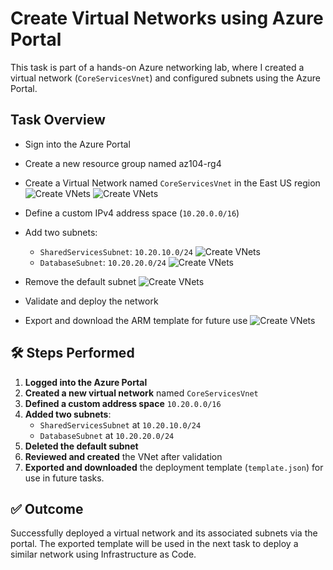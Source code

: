 # Create Virtual Networks using Azure Portal

This task is part of a hands-on Azure networking lab, where I created a virtual network (`CoreServicesVnet`) and configured subnets using the Azure Portal. 

## Task Overview

- Sign into the Azure Portal
- Create a new resource group named az104-rg4
- Create a Virtual Network named `CoreServicesVnet` in the East US region
	![Create VNets](./Screenshots/Screenshot(294).png)
	![Create VNets](./Screenshots/Screenshot(295).png)
- Define a custom IPv4 address space (`10.20.0.0/16`)
- Add two subnets:
  - `SharedServicesSubnet`: `10.20.10.0/24`
	![Create VNets](./Screenshots/Screenshot(296).png)
  - `DatabaseSubnet`: `10.20.20.0/24`
	![Create VNets](./Screenshots/Screenshot(297).png)
- Remove the default subnet
	![Create VNets](./Screenshots/Screenshot(298).png)

- Validate and deploy the network
- Export and download the ARM template for future use
	![Create VNets](./Screenshots/Screenshot(299).png)


## 🛠 Steps Performed

1. **Logged into the Azure Portal**
2. **Created a new virtual network** named `CoreServicesVnet`
3. **Defined a custom address space** `10.20.0.0/16`
4. **Added two subnets**:
   - `SharedServicesSubnet` at `10.20.10.0/24`
   - `DatabaseSubnet` at `10.20.20.0/24`
5. **Deleted the default subnet**
6. **Reviewed and created** the VNet after validation
7. **Exported and downloaded** the deployment template (`template.json`) for use in future tasks.

## ✅ Outcome

Successfully deployed a virtual network and its associated subnets via the portal. The exported template will be used in the next task to deploy a similar network using Infrastructure as Code.
 
